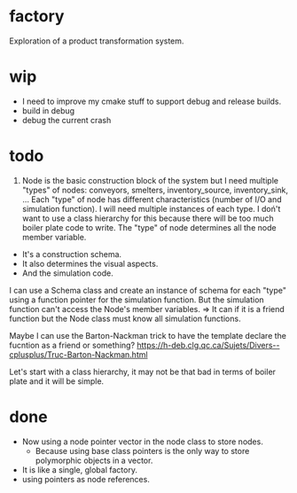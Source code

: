 # factory
Exploration of a product transformation system.

# wip

- I need to improve my cmake stuff to support debug and release builds.
- build in debug
- debug the current crash

# todo

1. Node is the basic construction block of the system but I need multiple "types" of nodes: conveyors, smelters, inventory_source, inventory_sink, ...
Each "type" of node has different characteristics (number of I/O and simulation function).
I will need multiple instances of each type. 
I doń't want to use a class hierarchy for this because there will be too much boiler plate code to write.
The "type" of node determines all the node member variable.
  - It's a construction schema.
  - It also determines the visual aspects.
  - And the simulation code.

I can use a Schema class and create an instance of schema for each "type" using a function pointer for the simulation function.
But the simulation function can't access the Node's member variables.
=> It can if it is a friend function but the Node class must know all simulation functions.

Maybe I can use the Barton-Nackman trick to have the template declare the fucntion as a friend or something? https://h-deb.clg.qc.ca/Sujets/Divers--cplusplus/Truc-Barton-Nackman.html

Let's start with a class hierarchy, it may not be that bad in terms of boiler plate and it will be simple.

# done

- Now using a node pointer vector in the node class to store nodes.
  - Because using base class pointers is the only way to store polymorphic objects in a vector.
- It is like a single, global factory.
- using pointers as node references.